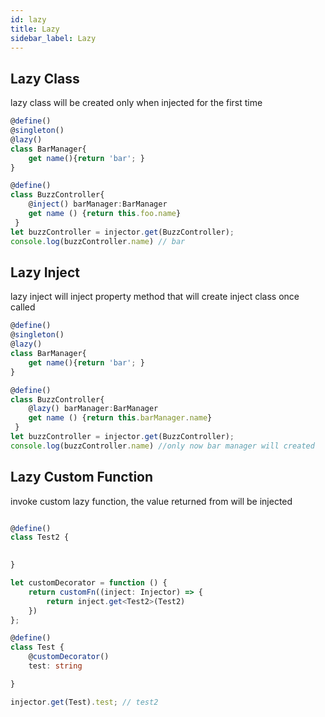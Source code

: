 ```yaml
---
id: lazy
title: Lazy
sidebar_label: Lazy
---
```

## Lazy Class
lazy class will be created only when injected for the first time
```typescript
@define()
@singleton()
@lazy()
class BarManager{
    get name(){return 'bar'; }
}

@define()
class BuzzController{
    @inject() barManager:BarManager
    get name () {return this.foo.name}
 }
let buzzController = injector.get(BuzzController);
console.log(buzzController.name) // bar

```

## Lazy Inject
lazy inject will inject property method that will create inject class once called
```typescript
@define()
@singleton()
@lazy()
class BarManager{
    get name(){return 'bar'; }
}

@define()
class BuzzController{
    @lazy() barManager:BarManager
    get name () {return this.barManager.name}
 }
let buzzController = injector.get(BuzzController);
console.log(buzzController.name) //only now bar manager will created
```

## Lazy Custom Function
invoke custom lazy function, the value returned from will be injected 
```typescript

@define()
class Test2 {
  

}

let customDecorator = function () {   
    return customFn((inject: Injector) => {
        return inject.get<Test2>(Test2)
    })
};

@define()
class Test {
    @customDecorator()
    test: string

}

injector.get(Test).test; // test2 

```
